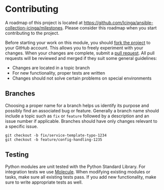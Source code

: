 # Contributing
A roadmap of this project is located at https://github.com/Icinga/ansible-collection-icinga/milestones. Please consider
this roadmap when you start contributing to the project.

Before starting your work on this module, you should [fork the project] to your GitHub account. This allows you to
freely experiment with your changes. When your changes are complete, submit a [pull request]. All pull requests will be
reviewed and merged if they suit some general guidelines:

* Changes are located in a topic branch
* For new functionality, proper tests are written
* Changes should not solve certain problems on special environments

## Branches
Choosing a proper name for a branch helps us identify its purpose and possibly find an associated bug or feature.
Generally a branch name should include a topic such as `fix` or `feature` followed by a description and an issue number
if applicable. Branches should have only changes relevant to a specific issue.

```
git checkout -b fix/service-template-typo-1234
git checkout -b feature/config-handling-1235
```

## Testing
Python modules are unit tested with the Python Standard Library. For integration tests we use [Molecule]. When modifying
existing modules or tasks, make sure all existing tests pass. If you add new functionality, make sure to write appropriate
tests as well.

[fork the project]: https://help.github.com/articles/fork-a-repo/
[pull request]: https://help.github.com/articles/using-pull-requests/
[Molecule]: https://github.com/ansible-community/molecule/
